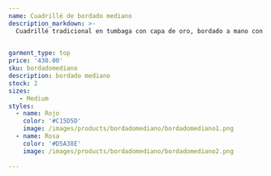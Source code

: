 ```yaml
---
name: Cuadrillé de bordado mediano
description_markdown: >-
  Cuadrillé tradicional en tumbaga con capa de oro, bordado a mano con hilaza de algodón

  
garment_type: top
price: '430.00'
sku: bordadomediano
description: bordado mediano
stock: 2
sizes:
   - Medium
styles:
  - name: Rojo
    color: '#C15D5D'
    image: /images/products/bordadomediano/bordadomediano1.png
  - name: Rosa
    color: '#D5A38E'
    image: /images/products/bordadomediano/bordadomediano2.png
 
---
```

